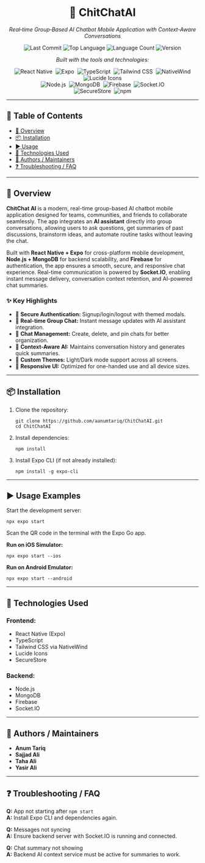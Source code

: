
<div align="center">
  
<h1>💬 ChitChatAI</h1>
<p><em>Real‑time Group‑Based AI Chatbot Mobile Application with Context-Aware Conversations</em></p>
<!-- <p><strong>Built with React Native + Expo + Node.js + MongoDB + Firebase</strong></p> -->


<!-- Project Badges -->
<p>
  <img src="https://img.shields.io/github/last-commit/aanumtariq/ChitChatAI?style=flat&logo=git&logoColor=white&color=0080ff" alt="Last Commit">
  <img src="https://img.shields.io/github/languages/top/aanumtariq/ChitChatAI?style=flat&color=0080ff" alt="Top Language">
  <img src="https://img.shields.io/github/languages/count/aanumtariq/ChitChatAI?style=flat&color=0080ff" alt="Language Count">
<!--   <img src="https://img.shields.io/badge/License-MIT-green.svg" alt="MIT License"> -->
  <img src="https://img.shields.io/badge/Version-1.0.0-blue" alt="Version">
</p>

<p><em>Built with the tools and technologies:</em></p>

<!-- Frontend -->
<img alt="React Native" src="https://img.shields.io/badge/React%20Native-61DAFB.svg?style=flat&logo=react&logoColor=black" class="inline-block mx-1" style="margin: 0px 2px;">
<img alt="Expo" src="https://img.shields.io/badge/Expo-000020.svg?style=flat&logo=expo&logoColor=white" class="inline-block mx-1" style="margin: 0px 2px;">
<img alt="TypeScript" src="https://img.shields.io/badge/TypeScript-3178C6.svg?style=flat&logo=typescript&logoColor=white" class="inline-block mx-1" style="margin: 0px 2px;">
<img alt="Tailwind CSS" src="https://img.shields.io/badge/Tailwind_CSS-06B6D4.svg?style=flat&logo=tailwindcss&logoColor=white" class="inline-block mx-1" style="margin: 0px 2px;">
<img alt="NativeWind" src="https://img.shields.io/badge/NativeWind-38B2AC.svg?style=flat" class="inline-block mx-1" style="margin: 0px 2px;">
<img alt="Lucide Icons" src="https://img.shields.io/badge/Lucide_Icons-000000.svg?style=flat" class="inline-block mx-1" style="margin: 0px 2px;">
<br>

<!-- Backend -->
<img alt="Node.js" src="https://img.shields.io/badge/Node.js-339933.svg?style=flat&logo=node.js&logoColor=white" class="inline-block mx-1" style="margin: 0px 2px;">
<img alt="MongoDB" src="https://img.shields.io/badge/MongoDB-47A248.svg?style=flat&logo=mongodb&logoColor=white" class="inline-block mx-1" style="margin: 0px 2px;">
<img alt="Firebase" src="https://img.shields.io/badge/Firebase-FFCA28.svg?style=flat&logo=firebase&logoColor=black" class="inline-block mx-1" style="margin: 0px 2px;">
<img alt="Socket.IO" src="https://img.shields.io/badge/Socket.IO-010101.svg?style=flat&logo=socketdotio&logoColor=white" class="inline-block mx-1" style="margin: 0px 2px;">
<br>

<!-- Utilities -->
<img alt="SecureStore" src="https://img.shields.io/badge/SecureStore-FFA500.svg?style=flat" class="inline-block mx-1" style="margin: 0px 2px;">
<img alt="npm" src="https://img.shields.io/badge/npm-CB3837.svg?style=flat&logo=npm&logoColor=white" class="inline-block mx-1" style="margin: 0px 2px;">



</div>

<hr>

<h2>📑 Table of Contents</h2>
<ul>
  <li><a href="#overview">📖 Overview</a></li>
  <li><a href="#installation">📦 Installation</a></li>
  <li><a href="#usage">▶️ Usage</a></li>
  <li><a href="#technologies">🔧 Technologies Used</a></li>
<!--   <li><a href="#contributing">🤝 Contributing</a></li> -->
<!--   <li><a href="#license">📜 License</a></li> -->
  <li><a href="#authors">👤 Authors / Maintainers</a></li>

  <li><a href="#faq">❓ Troubleshooting / FAQ</a></li>
</ul>

<hr>

<h2 id="overview">📖 Overview</h2>
<p>
<strong>ChitChat AI</strong> is a modern, real-time group-based AI chatbot mobile application designed for teams, communities, and friends to collaborate seamlessly. The app integrates an <strong>AI assistant</strong> directly into group conversations, allowing users to ask questions, get summaries of past discussions, brainstorm ideas, and automate routine tasks without leaving the chat.
</p>

<p>
Built with <strong>React Native + Expo</strong> for cross-platform mobile development, <strong>Node.js + MongoDB</strong> for backend scalability, and <strong>Firebase</strong> for authentication, the app ensures a smooth, secure, and responsive chat experience. Real-time communication is powered by <strong>Socket.IO</strong>, enabling instant message delivery, conversation context retention, and AI-powered chat summaries.
</p>

<h3>✨ Key Highlights</h3>
<ul>
  <li>🔐 <strong>Secure Authentication:</strong> Signup/login/logout with themed modals.</li>
  <li>💬 <strong>Real-time Group Chat:</strong> Instant message updates with AI assistant integration.</li>
  <li>📌 <strong>Chat Management:</strong> Create, delete, and pin chats for better organization.</li>
  <li>🧠 <strong>Context-Aware AI:</strong> Maintains conversation history and generates quick summaries.</li>
  <li>🎨 <strong>Custom Themes:</strong> Light/Dark mode support across all screens.</li>
  <li>📱 <strong>Responsive UI:</strong> Optimized for one-handed use and all device sizes.</li>
</ul>

<hr>


<h2  id="installation" >📦 Installation</h2>
<ol>
    <li>Clone the repository:
<pre><code>git clone https://github.com/aanumtariq/ChitChatAI.git
cd ChitChatAI
</code></pre>
    </li>
    <li>Install dependencies:
<pre><code>npm install</code></pre>
    </li>
    <li>Install Expo CLI (if not already installed):
<pre><code>npm install -g expo-cli</code></pre>
    </li>
</ol>

<hr>

<h2 id="usage">▶️ Usage Examples</h2>
<p>Start the development server:</p>
<pre><code>npx expo start</code></pre>
<p>Scan the QR code in the terminal with the Expo Go app.</p>

<p><strong>Run on iOS Simulator:</strong></p>
<pre><code>npx expo start --ios</code></pre>

<p><strong>Run on Android Emulator:</strong></p>
<pre><code>npx expo start --android</code></pre>


<hr>

<h2 id="technologies">🔧 Technologies Used</h2>

<h3>Frontend:</h3>
<ul>
  <li>React Native (Expo)</li>
  <li>TypeScript</li>
  <li>Tailwind CSS via NativeWind</li>
  <li>Lucide Icons</li>
  <li>SecureStore</li>
</ul>

<h3>Backend:</h3>
<ul>
  <li>Node.js</li>
  <li>MongoDB</li>
  <li>Firebase</li>
  <li>Socket.IO</li>
</ul>

<!-- <hr>

 <h2 id="contributing">🤝 Contributing</h2>
<p>We welcome contributions! Fork the repo, make your changes, and submit a PR.  
Please follow the existing coding style and ensure documentation is updated.</p>

 <hr> -->

<!-- <h2 id="license">📜 License</h2> -->
<!-- <p>Licensed under the <strong>MIT License</strong>.</p> -->

<hr>

<h2 id="authors">👤 Authors / Maintainers</h2>
<ul>
  <li><strong>Anum Tariq</strong></li>
  <li><strong>Sajjad Ali</strong></li>
  <li><strong>Taha Ali</strong></li>
  <li><strong>Yasir Ali</strong></li>
</ul>

<!--  <hr>

<h2 id="acknowledgements">🙏 Acknowledgements</h2>
<ul>
  <li>React Native Community</li>
  <li>OpenAI for AI feature inspiration</li>
  <li>Expo team</li>
<!--   <li>MongoDB, Node.js, Firebase, and Socket.IO contributors</li> -->
<!-- </ul> -->

<hr>


<h2 id="faq">❓ Troubleshooting / FAQ</h2>
<p><strong>Q:</strong> App not starting after <code>npm start</code><br>
<strong>A:</strong> Install Expo CLI and dependencies again.</p>

<p><strong>Q:</strong> Messages not syncing<br>
<strong>A:</strong> Ensure backend server with Socket.IO is running and connected.</p>

<p><strong>Q:</strong> Chat summary not showing<br>
<strong>A:</strong> Backend AI context service must be active for summaries to work.</p>

</body>
</html>
